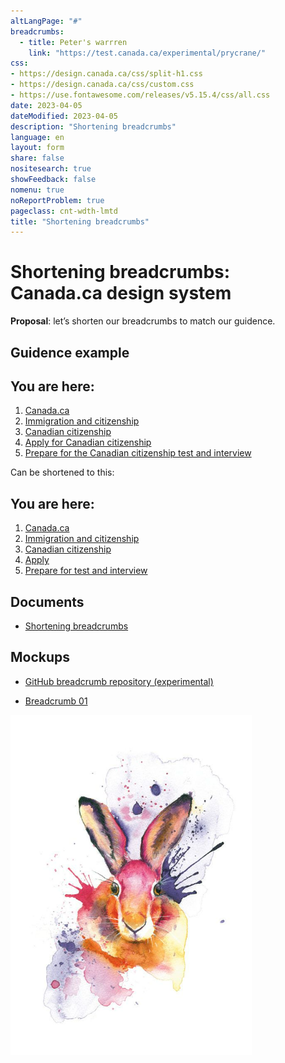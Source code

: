 ```yaml
---
altLangPage: "#"
breadcrumbs:
  - title: Peter's warrren
    link: "https://test.canada.ca/experimental/prycrane/"
css:
- https://design.canada.ca/css/split-h1.css
- https://design.canada.ca/css/custom.css
- https://use.fontawesome.com/releases/v5.15.4/css/all.css
date: 2023-04-05
dateModified: 2023-04-05
description: "Shortening breadcrumbs"
language: en
layout: form
share: false
nositesearch: true
showFeedback: false
nomenu: true
noReportProblem: true
pageclass: cnt-wdth-lmtd
title: "Shortening breadcrumbs"
---
```

<div class="row">
  <div class="col-md-8">
    <h1 property="name" id="wb-cont" dir="ltr"><span class="stacked"><span>Shortening breadcrumbs</span>: <span>Canada.ca design system</span></span></h1>
    <p><strong>Proposal</strong>: let’s shorten our breadcrumbs to match our guidence.</p>
    <h2 class="h3 mrgn-tp-lg">Guidence example</h2>    
    <nav id="wb-bc" property="breadcrumb">
      <h2 class="wb-inv">You are here:</h2>
      <div class="mrgn-lft-lg">
        <ol class="breadcrumb small">
          <li><a href="#">Canada.ca</a></li>
          <li><a href="#">Immigration and citizenship</a></li>
          <li><a href="#">Canadian citizenship</a></li>
          <li><a href="#">Apply for Canadian citizenship</a></li>
          <li><a href="#">Prepare for the Canadian citizenship test and interview</a></li>
        </ol>
      </div>
    </nav>
    <p class="mrgn-tp-md">Can be shortened to this:</p>
    <nav id="wb-bc" property="breadcrumb">
      <h2 class="wb-inv">You are here:</h2>
      <div class="mrgn-lft-lg">
        <ol class="breadcrumb small">
          <li><a href="#">Canada.ca</a></li>
          <li><a href="#">Immigration and citizenship</a></li>
          <li><a href="#">Canadian citizenship</a></li>
          <li><a href="#">Apply</a></li>
          <li><a href="#">Prepare for test and interview</a></li>
        </ol>
      </div>
    </nav>
    <h2 class="h3 mrgn-tp-lg">Documents</h2>
    <ul class="fa-ul">
      <li><span class="fa-li"><span class="fab fa-google-drive"></span></span><a href="https://docs.google.com/document/d/1sGETEAhBRqnlopkHi-axZMmJqOoMoq96WuUYsx04jqA/edit">Shortening breadcrumbs</a></li>
    </ul>
    <h2 class="h3 mrgn-tp-lg">Mockups</h2>
    <ul class="fa-ul">
      <li><span class="fa-li"><span class="fas fa-code-branch"></span></span><a href="https://github.com/gc-proto/experimental/tree/master/prycrane/breadcrumbs">GitHub breadcrumb repository (experimental)</a></li>
    </ul>
    <ul>
      <li><span class="fa-li"><span class="fas fa-code-branch"></span></span><a href="breadcrumbs-01.html">Breadcrumb 01</a></li>
    </ul>
  </div>
  <div class="col-md-4">
    <div><img src="./images/bunny19.png" alt="" class="img-responsive"></div>
  </div>
</div>
